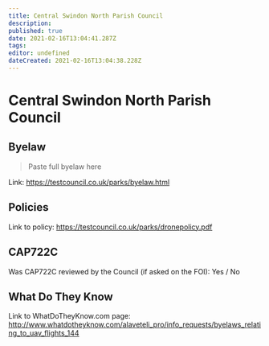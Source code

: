 ```yaml
---
title: Central Swindon North Parish Council
description: 
published: true
date: 2021-02-16T13:04:41.287Z
tags: 
editor: undefined
dateCreated: 2021-02-16T13:04:38.228Z
---
```


# Central Swindon North Parish Council


## Byelaw
> Paste full byelaw here

Link:
https://testcouncil.co.uk/parks/byelaw.html

## Policies
Link to policy:
https://testcouncil.co.uk/parks/dronepolicy.pdf

## CAP722C

Was CAP722C reviewed by the Council (if asked on the FOI): Yes / No

## What Do They Know

Link to WhatDoTheyKnow.com page:
http://www.whatdotheyknow.com/alaveteli_pro/info_requests/byelaws_relating_to_uav_flights_144

